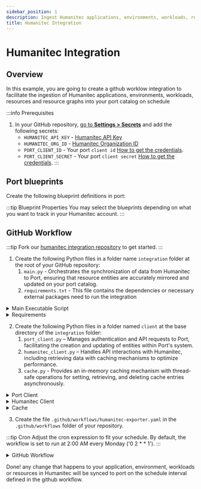 ```yaml
---
sidebar_position: 1
description: Ingest Humanitec applications, environments, workloads, resources and resource graphs into your catalog
title: Humanitec Integration
---
```


<!-- import HumanitecApplicationBlueprint from "/docs/guides/templates/humanitec/\_humanitec_application_blueprint.mdx";
import HumanitecEnvironmentBlueprint from "/docs/guides/templates/humanitec/_humanitec_environment_blueprint.mdx";
import HumanitecWorkloadBlueprint from "/docs/guides/templates/humanitec/_humanitec_workload_blueprint.mdx";
import HumanitecResourceBlueprint from "/docs/guides/templates/humanitec/_humanitec_resource_blueprint.mdx";
import HumanitecResourceGraphBlueprint from "/docs/guides/templates/humanitec/_humanitec_resource_graph_blueprint.mdx";
import HumanitecExporterCacheScript from "/docs/guides/templates/humanitec/_humanitec_exporter_cache.mdx";
import HumanitecExporterMainScript from "/docs/guides/templates/humanitec/_humanitec_exporter_main.mdx";
import HumanitecExporterRequirements from "/docs/guides/templates/humanitec/_humanitec_exporter_requirements.mdx";
import HumanitecExporterPortClient from "/docs/guides/templates/humanitec/_humanitec_exporter_port_client.mdx";
import HumanitecExporterHumanitecClient from "/docs/guides/templates/humanitec/_humanitec_exporter_humanitec_client.mdx"; -->

# Humanitec Integration

## Overview 

In this example, you are going to create a github worklow integration to facilitate the ingestion of Humanitec applications, environments, workloads, resources and resource graphs into your port catalog on schedule

:::info Prerequisites

1. In your GitHub repository, [go to **Settings > Secrets**](https://docs.github.com/en/actions/security-guides/using-secrets-in-github-actions#creating-secrets-for-a-repository) and add the following secrets:
   - `HUMANITEC_API_KEY` - [Humanitec API Key](https://developer.humanitec.com/platform-orchestrator/reference/api-references/#authentication)
   - `HUMANITEC_ORG_ID` - [Humanitec Organization ID](https://developer.humanitec.com/concepts/organizations/)
   - `PORT_CLIENT_ID` - Your port `client id` [How to get the credentials](https://docs.getport.io/build-your-software-catalog/sync-data-to-catalog/api/#find-your-port-credentials).
   - `PORT_CLIENT_SECRET` - Your port `client secret` [How to get the credentials](https://docs.getport.io/build-your-software-catalog/sync-data-to-catalog/api/#find-your-port-credentials).
:::

## Port blueprints

Create the following blueprint definitions in port:

<!-- <HumanitecApplicationBlueprint/>

<HumanitecEnvironmentBlueprint/>

<HumanitecWorkloadBlueprint/>

<HumanitecResourceBlueprint/>

<HumanitecResourceGraphBlueprint/> -->

:::tip Blueprint Properties
You may select the blueprints depending on what you want to track in your Humanitec account.
:::

## GitHub Workflow

:::tip
Fork our [humanitec integration repository](https://github.com/port-labs/humanitec-integration-script.git) to get started.
:::
1. Create the following Python files in a folder name `integration` folder at the root of your GitHub repository:
    1. `main.py` - Orchestrates the synchronization of data from Humanitec to Port, ensuring that resource entities are accurately mirrored and updated on your port catalog.
    2. `requirements.txt` - This file contains the dependencies or necessary external packages need to run the integration
  
<details>
<summary>Main Executable Script</summary>

<!-- <HumanitecExporterMainScript/> -->

</details>

<details>
<summary>Requirements</summary>

<!-- <HumanitecExporterRequirements/> -->

</details>

2. Create the following Python files in a folder named `client` at the base directory of the `integration` folder:
    1. `port_client.py` – Manages authentication and API requests to Port, facilitating the creation and updating of entities within Port's system.
    2. `humanitec_client.py` – Handles API interactions with Humanitec, including retrieving data with caching mechanisms to optimize performance.
    3. `cache.py` - Provides an in-memory caching mechanism with thread-safe operations for setting, retrieving, and deleting cache entries asynchronously.

<details>
<summary>Port Client</summary>

<!-- <HumanitecExporterPortClient/> -->

</details>

<details>
<summary>Humanitec Client</summary>

<!-- <HumanitecExporterHumanitecClient/> -->

</details>


<details>
<summary>Cache</summary>

<!-- <HumanitecExporterCacheScript/> -->

</details>

3. Create the file `.github/workflows/humanitec-exporter.yaml` in the `.github/workflows` folder of your repository.

:::tip Cron
Adjust the cron expression to fit your schedule. By default, the workflow is set to run at 2:00 AM every Monday ('0 2 * * 1').
:::

<details>
<summary>GitHub Workflow</summary>

```yaml showLineNumbers title="humanitec-exporter.yaml"
name: Ingest Humanitec Integration Resources

on:
  schedule:
    - cron: '0 2 * * 1'
  workflow_dispatch:

jobs:
  ingest-humanitec-resources: 
    runs-on: ubuntu-latest
    steps:
      - name: Checkout code
        uses: actions/checkout@v4

      - name: Set up Python
        uses: actions/setup-python@v5
        with:
          python-version: '3.x'

      - name: Install Python dependencies
        run: |
          python -m pip install --upgrade pip
          pip install -r requirements.txt
      
      - name: Ingest Entities to Port
        env:
            PORT_CLIENT_ID: ${{ secrets.PORT_CLIENT_ID }}
            PORT_CLIENT_SECRET: ${{ secrets.PORT_CLIENT_SECRET }}
            API_KEY: ${{ secrets.HUMANITEC_API_KEY }}
            ORG_ID: ${{secrets.HUMANITEC_ORG_ID }}    
        run: |
          python integration/main.py
```

</details>


Done! any change that happens to your application, environment, workloads or resources in Humanitec will be synced to port on the schedule interval defined in the github workflow.